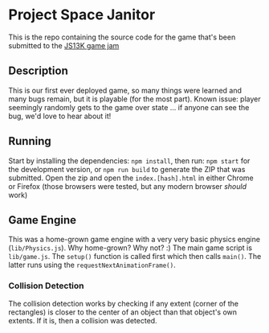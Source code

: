 # Project Space Janitor
This is the repo containing the source code for the game that's been submitted to the [JS13K game jam](https://js13kgames.com/)

## Description
This is our first ever deployed game, so many things were learned and many bugs remain, but it is playable (for the most part). Known issue: player seemingly randomly gets to the game over state ... if anyone can see the bug, we'd love to hear about it!

## Running
Start by installing the dependencies: `npm install`, then run:
`npm start` for the development version, or
`npm run build` to generate the ZIP that was submitted. Open the zip and open the `index.[hash].html` in either Chrome or Firefox (those browsers were tested, but any modern browser *should* work)

## Game Engine
This was a home-grown game engine with a very very basic physics engine (`lib/Physics.js`). Why home-grown? Why not? :)
The main game script is `lib/game.js`. The `setup()` function is called first which then calls `main()`. The latter runs using the `requestNextAnimationFrame()`.

### Collision Detection
The collision detection works by checking if any extent (corner of the rectangles) is closer to the center of an object than that object's own extents. If it is, then a collision was detected.